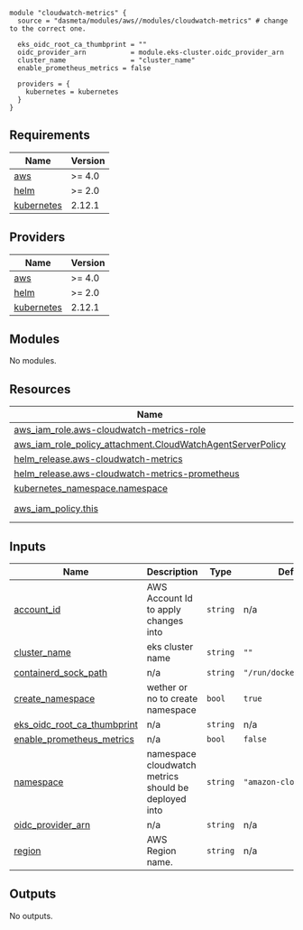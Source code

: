 ```
module "cloudwatch-metrics" {
  source = "dasmeta/modules/aws//modules/cloudwatch-metrics" # change to the correct one.

  eks_oidc_root_ca_thumbprint = ""
  oidc_provider_arn           = module.eks-cluster.oidc_provider_arn
  cluster_name                = "cluster_name"
  enable_prometheus_metrics = false

  providers = {
    kubernetes = kubernetes
  }
}
```

<!-- BEGINNING OF PRE-COMMIT-TERRAFORM DOCS HOOK -->
## Requirements

| Name | Version |
|------|---------|
| <a name="requirement_aws"></a> [aws](#requirement\_aws) | >= 4.0 |
| <a name="requirement_helm"></a> [helm](#requirement\_helm) | >= 2.0 |
| <a name="requirement_kubernetes"></a> [kubernetes](#requirement\_kubernetes) | 2.12.1 |

## Providers

| Name | Version |
|------|---------|
| <a name="provider_aws"></a> [aws](#provider\_aws) | >= 4.0 |
| <a name="provider_helm"></a> [helm](#provider\_helm) | >= 2.0 |
| <a name="provider_kubernetes"></a> [kubernetes](#provider\_kubernetes) | 2.12.1 |

## Modules

No modules.

## Resources

| Name | Type |
|------|------|
| [aws_iam_role.aws-cloudwatch-metrics-role](https://registry.terraform.io/providers/hashicorp/aws/latest/docs/resources/iam_role) | resource |
| [aws_iam_role_policy_attachment.CloudWatchAgentServerPolicy](https://registry.terraform.io/providers/hashicorp/aws/latest/docs/resources/iam_role_policy_attachment) | resource |
| [helm_release.aws-cloudwatch-metrics](https://registry.terraform.io/providers/hashicorp/helm/latest/docs/resources/release) | resource |
| [helm_release.aws-cloudwatch-metrics-prometheus](https://registry.terraform.io/providers/hashicorp/helm/latest/docs/resources/release) | resource |
| [kubernetes_namespace.namespace](https://registry.terraform.io/providers/hashicorp/kubernetes/2.12.1/docs/resources/namespace) | resource |
| [aws_iam_policy.this](https://registry.terraform.io/providers/hashicorp/aws/latest/docs/data-sources/iam_policy) | data source |

## Inputs

| Name | Description | Type | Default | Required |
|------|-------------|------|---------|:--------:|
| <a name="input_account_id"></a> [account\_id](#input\_account\_id) | AWS Account Id to apply changes into | `string` | n/a | yes |
| <a name="input_cluster_name"></a> [cluster\_name](#input\_cluster\_name) | eks cluster name | `string` | `""` | no |
| <a name="input_containerd_sock_path"></a> [containerd\_sock\_path](#input\_containerd\_sock\_path) | n/a | `string` | `"/run/dockershim.sock"` | no |
| <a name="input_create_namespace"></a> [create\_namespace](#input\_create\_namespace) | wether or no to create namespace | `bool` | `true` | no |
| <a name="input_eks_oidc_root_ca_thumbprint"></a> [eks\_oidc\_root\_ca\_thumbprint](#input\_eks\_oidc\_root\_ca\_thumbprint) | n/a | `string` | n/a | yes |
| <a name="input_enable_prometheus_metrics"></a> [enable\_prometheus\_metrics](#input\_enable\_prometheus\_metrics) | n/a | `bool` | `false` | no |
| <a name="input_namespace"></a> [namespace](#input\_namespace) | namespace cloudwatch metrics should be deployed into | `string` | `"amazon-cloudwatch"` | no |
| <a name="input_oidc_provider_arn"></a> [oidc\_provider\_arn](#input\_oidc\_provider\_arn) | n/a | `string` | n/a | yes |
| <a name="input_region"></a> [region](#input\_region) | AWS Region name. | `string` | n/a | yes |

## Outputs

No outputs.
<!-- END OF PRE-COMMIT-TERRAFORM DOCS HOOK -->

